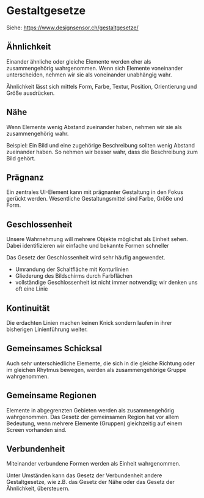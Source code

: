 # Gestaltgesetze

Siehe: <https://www.designsensor.ch/gestaltgesetze/>

## Ähnlichkeit

Einander ähnliche oder gleiche Elemente werden eher als zusammengehörig
wahrgenommen. Wenn sich Elemente voneinander unterscheiden, nehmen wir sie als
voneinander unabhängig wahr.

Ähnlichkeit lässt sich mittels Form, Farbe, Textur, Position, Orientierung und
Größe ausdrücken.

## Nähe

Wenn Elemente wenig Abstand zueinander haben, nehmen wir sie als zusammengehörig
wahr.

Beispiel: Ein Bild und eine zugehörige Beschreibung sollten wenig Abstand
zueinander haben. So nehmen wir besser wahr, dass die Beschreibung
zum Bild gehört.

## Prägnanz

Ein zentrales UI-Element kann mit prägnanter Gestaltung in den Fokus gerückt
werden. Wesentliche Gestaltungsmittel sind Farbe, Größe und Form.

## Geschlossenheit

Unsere Wahrnehmung will mehrere Objekte möglichst als Einheit sehen.
Dabei identifizieren wir einfache und bekannte Formen schneller

Das Gesetz der Geschlossenheit wird sehr häufig angewendet.

- Umrandung der Schaltfläche mit Konturlinien
- Gliederung des Bildschirms durch Farbflächen
- vollständige Geschlossenheit ist nicht immer notwendig; wir
  denken uns oft eine Linie

## Kontinuität

Die erdachten Linien machen keinen Knick sondern laufen in ihrer bisherigen
Linienführung weiter.

## Gemeinsames Schicksal

Auch sehr unterschiedliche Elemente, die sich in die gleiche Richtung oder im
gleichen Rhytmus bewegen, werden als zusammengehörige Gruppe wahrgenommen.

## Gemeinsame Regionen

Elemente in abgegrenzten Gebieten werden als zusammengehörig wahrgenommen.
Das Gesetz der gemeinsamen Region hat vor allem Bedeutung,
wenn mehrere Elemente (Gruppen) gleichzeitig
auf einem Screen vorhanden sind.

## Verbundenheit

Miteinander verbundene Formen werden als Einheit wahrgenommen.

Unter Umständen kann das Gesetz der Verbundenheit andere
Gestaltgesetze, wie z.B. das Gesetz der Nähe oder
das Gesetz der Ähnlichkeit, übersteuern.
